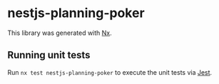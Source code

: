 # nestjs-planning-poker

This library was generated with [Nx](https://nx.dev).

## Running unit tests

Run `nx test nestjs-planning-poker` to execute the unit tests via [Jest](https://jestjs.io).
